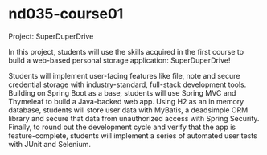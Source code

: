 # nd035-course01
Project: SuperDuperDrive

In this project, students will use the skills acquired in the first course to build a web-based personal storage application: SuperDuperDrive!

Students will implement user-facing features like file, note and secure credential storage with industry-standard, full-stack development tools. Building on Spring Boot as a base, students will use Spring MVC and Thymeleaf to build a Java-backed web app. Using H2 as an in memory database, students will store user data with MyBatis, a deadsimple ORM library and secure that data from unauthorized access with Spring Security. Finally, to round out the development cycle and verify that the app is feature-complete, students will implement a series of automated user tests with JUnit and Selenium.
